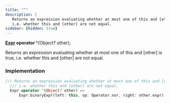 ```yaml
---
title: "^"
description: |
   Returns an expression evaluating whether at most one of this and [other] is true,
   i.e. whether this and [other] are not equal.
sidebar: {hidden: true}
---
```

<span class="dart-code"><strong>[Expr] operator ^</strong>(<span class="nobr">Object? other</span>);</span>

 Returns an expression evaluating whether at most one of this and [other] is true,
 i.e. whether this and [other] are not equal.
### Implementation
```dart
/// Returns an expression evaluating whether at most one of this and [other] is true,
  /// i.e. whether this and [other] are not equal.
  Expr operator ^(Object? other) =>
      Expr.binaryExpr(left: this, op: Operator.xor, right: other.expr);
```

[Expr]: /reference/classes/expr/